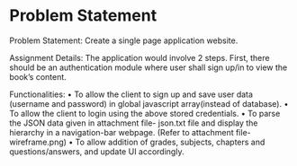 # Problem Statement

Problem Statement:   Create a single page application website.
 
Assignment Details:
The application would involve 2 steps. First, there should be an authentication module where user shall sign up/in to view the book’s content.
 
Functionalities:
• To allow the client to sign up and save user data (username and password) in global javascript array(instead of database).
• To allow the client to login using the above stored credentials.
• To parse the JSON data given in attachment file- json.txt file and display the hierarchy in a navigation-bar webpage. (Refer to attachment file- wireframe.png)
• To allow addition of grades, subjects, chapters and questions/answers, and update UI accordingly.
